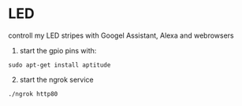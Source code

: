 # LED
controll my LED stripes with Googel Assistant, Alexa and webrowsers 

1. start the gpio pins with:
```
sudo apt-get install aptitude 
````

2. start the ngrok service
```
./ngrok http80
```
